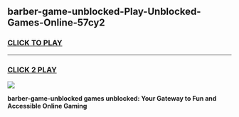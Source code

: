 
## barber-game-unblocked-Play-Unblocked-Games-Online-57cy2
<h3>
<a href="https://premium76.site?title=barber-game-unblocked&ref=24A">CLICK TO PLAY</a></h3>
<hr>

<h3>
<a href="https://premium76.site?title=barber-game-unblocked&ref=24A">CLICK 2 PLAY</a>
  
</h3>

<a href="https://premium76.site?title=barber-game-unblocked&ref=24A"><img src="https://clearcache.store/games.png"></a>


**barber-game-unblocked games unblocked: Your Gateway to Fun and Accessible Online Gaming**

